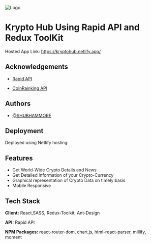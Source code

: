![Logo](https://static.vecteezy.com/system/resources/previews/006/181/889/original/crypto-currency-icons-background-digital-money-exchange-of-blockchain-technology-banner-cryptocurrency-mining-and-financial-concept-vector.jpg)

# Krypto Hub Using Rapid API and Redux ToolKit

Hosted App Link: <https://kryptohub.netlify.app/>

## Acknowledgements

- [Rapid API](https://rapidapi.com)

- [CoinRainking API](https://rapidapi.com/Coinranking/api/coinranking1)

## Authors

- [@SHUBHAMMORE](https://github.com/more1251)

## Deployment

Deployed using Netlify hosting

## Features

- Get World-Wide Crypto Details and News
- Get Detailed Information of your Crypto-Currency
- Graphical representation of Crypto Data on timely basis
- Mobile Responsive

## Tech Stack

**Client:** React,SASS, Redux-Toolkit, Ant-Design

**API:** Rapid API

**NPM Packages:**  react-router-dom, chart.js, html-react-parser, millify, moment
